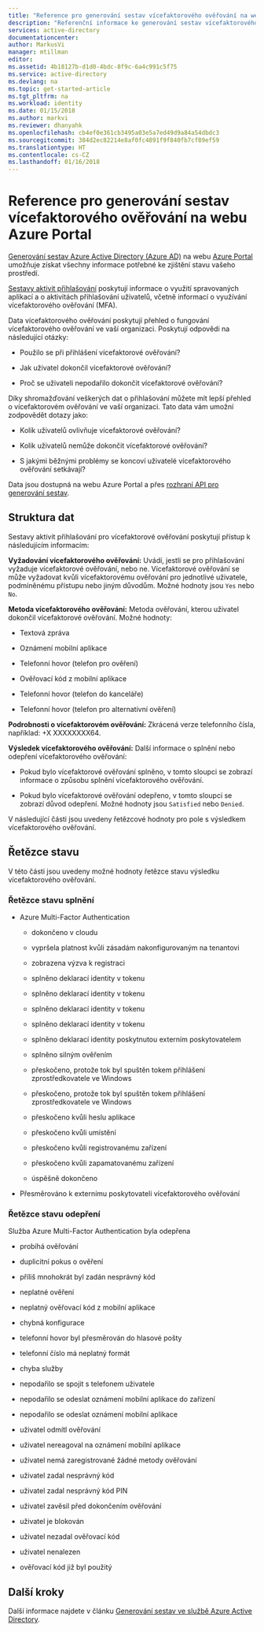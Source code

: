 ```yaml
---
title: "Reference pro generování sestav vícefaktorového ověřování na webu Azure Portal | Dokumentace Microsoftu"
description: "Referenční informace ke generování sestav vícefaktorového ověřování na webu Azure Portal"
services: active-directory
documentationcenter: 
author: MarkusVi
manager: mtillman
editor: 
ms.assetid: 4b18127b-d1d0-4bdc-8f9c-6a4c991c5f75
ms.service: active-directory
ms.devlang: na
ms.topic: get-started-article
ms.tgt_pltfrm: na
ms.workload: identity
ms.date: 01/15/2018
ms.author: markvi
ms.reviewer: dhanyahk
ms.openlocfilehash: cb4ef0e361cb3495a03e5a7ed49d9a84a54dbdc3
ms.sourcegitcommit: 384d2ec82214e8af0fc4891f9f840fb7cf89ef59
ms.translationtype: HT
ms.contentlocale: cs-CZ
ms.lasthandoff: 01/16/2018
---
```

# <a name="reference-for-multi-factor-authentication-reporting-in-the-azure-portal"></a>Reference pro generování sestav vícefaktorového ověřování na webu Azure Portal

[Generování sestav Azure Active Directory (Azure AD)](active-directory-reporting-azure-portal.md) na webu [Azure Portal](https://portal.azure.com) umožňuje získat všechny informace potřebné ke zjištění stavu vašeho prostředí.

[Sestavy aktivit přihlašování](active-directory-reporting-activity-sign-ins.md) poskytují informace o využití spravovaných aplikací a o aktivitách přihlašování uživatelů, včetně informací o využívání vícefaktorového ověřování (MFA). 

Data vícefaktorového ověřování poskytují přehled o fungování vícefaktorového ověřování ve vaší organizaci. Poskytují odpovědi na následující otázky: 

- Použilo se při přihlášení vícefaktorové ověřování? 

- Jak uživatel dokončil vícefaktorové ověřování? 

- Proč se uživateli nepodařilo dokončit vícefaktorové ověřování?  

Díky shromažďování veškerých dat o přihlašování můžete mít lepší přehled o vícefaktorovém ověřování ve vaší organizaci. Tato data vám umožní zodpovědět dotazy jako: 

- Kolik uživatelů ovlivňuje vícefaktorové ověřování?  

- Kolik uživatelů nemůže dokončit vícefaktorové ověřování? 

- S jakými běžnými problémy se koncoví uživatelé vícefaktorového ověřování setkávají? 


Data jsou dostupná na webu Azure Portal a přes [rozhraní API pro generování sestav](active-directory-reporting-api-getting-started-azure-portal.md). 


## <a name="data-structure"></a>Struktura dat


Sestavy aktivit přihlašování pro vícefaktorové ověřování poskytují přístup k následujícím informacím:

**Vyžadování vícefaktorového ověřování:** Uvádí, jestli se pro přihlašování vyžaduje vícefaktorové ověřování, nebo ne. Vícefaktorové ověřování se může vyžadovat kvůli vícefaktorovému ověřování pro jednotlivé uživatele, podmíněnému přístupu nebo jiným důvodům. Možné hodnoty jsou `Yes` nebo `No`.

**Metoda vícefaktorového ověřování:** Metoda ověřování, kterou uživatel dokončil vícefaktorové ověřování. Možné hodnoty: 

- Textová zpráva 

- Oznámení mobilní aplikace 

- Telefonní hovor (telefon pro ověření) 

- Ověřovací kód z mobilní aplikace 

- Telefonní hovor (telefon do kanceláře) 

- Telefonní hovor (telefon pro alternativní ověření) 

**Podrobnosti o vícefaktorovém ověřování:** Zkrácená verze telefonního čísla, například: +X XXXXXXXX64. 

**Výsledek vícefaktorového ověřování:** Další informace o splnění nebo odepření vícefaktorového ověřování:

- Pokud bylo vícefaktorové ověřování splněno, v tomto sloupci se zobrazí informace o způsobu splnění vícefaktorového ověřování. 

- Pokud bylo vícefaktorové ověřování odepřeno, v tomto sloupci se zobrazí důvod odepření. Možné hodnoty jsou `Satisfied` nebo `Denied`. 

V následující části jsou uvedeny řetězcové hodnoty pro pole s výsledkem vícefaktorového ověřování.

## <a name="status-strings"></a>Řetězce stavu

V této části jsou uvedeny možné hodnoty řetězce stavu výsledku vícefaktorového ověřování.

### <a name="satisfied-status-strings"></a>Řetězce stavu splnění


- Azure Multi-Factor Authentication

    - dokončeno v cloudu 

    - vypršela platnost kvůli zásadám nakonfigurovaným na tenantovi 

    - zobrazena výzva k registraci 

    - splněno deklarací identity v tokenu 

    - splněno deklarací identity v tokenu 

    - splněno deklarací identity v tokenu 

    - splněno deklarací identity v tokenu 

    - splněno deklarací identity poskytnutou externím poskytovatelem 

    - splněno silným ověřením 

    - přeskočeno, protože tok byl spuštěn tokem přihlášení zprostředkovatele ve Windows 

    - přeskočeno, protože tok byl spuštěn tokem přihlášení zprostředkovatele ve Windows 

    - přeskočeno kvůli heslu aplikace 

    - přeskočeno kvůli umístění 

    - přeskočeno kvůli registrovanému zařízení 
    
    - přeskočeno kvůli zapamatovanému zařízení 

    - úspěšně dokončeno 

- Přesměrováno k externímu poskytovateli vícefaktorového ověřování 

 
### <a name="denied-status-strings"></a>Řetězce stavu odepření

Služba Azure Multi-Factor Authentication byla odepřena 

- probíhá ověřování 

- duplicitní pokus o ověření 

- příliš mnohokrát byl zadán nesprávný kód 

- neplatné ověření 

- neplatný ověřovací kód z mobilní aplikace 

- chybná konfigurace 

- telefonní hovor byl přesměrován do hlasové pošty 

- telefonní číslo má neplatný formát 

- chyba služby 

- nepodařilo se spojit s telefonem uživatele 

- nepodařilo se odeslat oznámení mobilní aplikace do zařízení 

- nepodařilo se odeslat oznámení mobilní aplikace 

- uživatel odmítl ověřování 

- uživatel nereagoval na oznámení mobilní aplikace 

- uživatel nemá zaregistrované žádné metody ověřování 

- uživatel zadal nesprávný kód 

- uživatel zadal nesprávný kód PIN 

- uživatel zavěsil před dokončením ověřování 

- uživatel je blokován 

- uživatel nezadal ověřovací kód 

- uživatel nenalezen 
 
- ověřovací kód již byl použitý 



## <a name="next-steps"></a>Další kroky

Další informace najdete v článku [Generování sestav ve službě Azure Active Directory](active-directory-reporting-azure-portal.md).




























